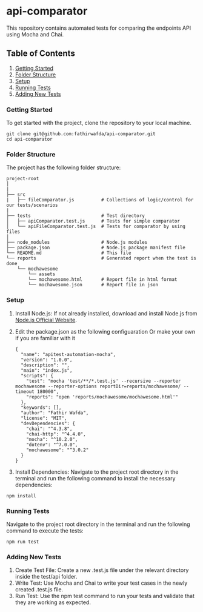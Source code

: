 # api-comparator
This repository contains automated tests for comparing the endpoints API using Mocha and Chai.

## Table of Contents
1. [Getting Started](#getting-started)
2. [Folder Structure](#folder-structure)
3. [Setup](#setup)
4. [Running Tests](#running-tests)
5. [Adding New Tests](#adding-new-tests)

### Getting Started
To get started with the project, clone the repository to your local machine.

```
git clone git@github.com:fathirwafda/api-comparator.git
cd api-comparator
```

### Folder Structure
The project has the following folder structure:

```
project-root
│
|
├── src
|   ├── fileComparator.js          # Collections of logic/control for our tests/scenarios
|
├── tests                          # Test directory
│   ├── apiComparator.test.js      # Tests for simple comparator
│   └── apiFileComparator.test.js  # Tests for comparator by using files
│   
├── node_modules                   # Node.js modules
├── package.json                   # Node.js package manifest file
└── README.md                      # This file
└── reports                        # Generated report when the test is done
    └── mochawesome
        └── assets
        └── mochawesome.html       # Report file in html format
        └── mochawesome.json       # Report file in json
```

### Setup
1. Install Node.js: If not already installed, download and install Node.js from [Node.js Official Website](https://nodejs.org/).

2. Edit the package.json as the following configuaration Or make your own if you are familiar with it

    ```
    {
      "name": "apitest-automation-mocha",
      "version": "1.0.0",
      "description": "",
      "main": "index.js",
      "scripts": {
        "test": "mocha 'test/**/*.test.js' --recursive --reporter mochawesome --reporter-options reportDir=reports/mochawesome/ --timeout 180000",
        "reports": "open 'reports/mochawesome/mochawesome.html'"
      },
      "keywords": [],
      "author": "Fathir Wafda",
      "license": "MIT",
      "devDependencies": {
        "chai": "^4.3.8",
        "chai-http": "^4.4.0",
        "mocha": "^10.2.0",
        "dotenv": "^7.0.0",
        "mochawesome": "^3.0.2"
      }
    }
    ```

3. Install Dependencies: Navigate to the project root directory in the terminal and run the following command to install the necessary dependencies:

```
npm install
```

### Running Tests
Navigate to the project root directory in the terminal and run the following command to execute the tests:

```
npm run test
```

### Adding New Tests
1. Create Test File: Create a new .test.js file under the relevant directory inside the test/api folder.
2. Write Test: Use Mocha and Chai to write your test cases in the newly created .test.js file.
3. Run Test: Use the npm test command to run your tests and validate that they are working as expected.